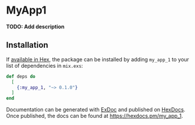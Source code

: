 # MyApp1

**TODO: Add description**

## Installation

If [available in Hex](https://hex.pm/docs/publish), the package can be installed
by adding `my_app_1` to your list of dependencies in `mix.exs`:

```elixir
def deps do
  [
    {:my_app_1, "~> 0.1.0"}
  ]
end
```

Documentation can be generated with [ExDoc](https://github.com/elixir-lang/ex_doc)
and published on [HexDocs](https://hexdocs.pm). Once published, the docs can
be found at <https://hexdocs.pm/my_app_1>.

